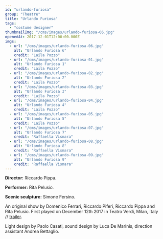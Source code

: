 ```yaml
---
id: "urlando-furiosa"
group: "Theatre"
title: "Urlando Furiosa"
tags:
  - "costume designer"
thumbnailImg: "/cms/images/urlando-furiosa-06.jpg"
openedAt: 2017-12-01T12:00:00.000Z
imgs:
  - url: "/cms/images/urlando-furiosa-06.jpg"
    alt: "Urlando Furiosa 6"
    credit: "Laila Pozzo"
  - url: "/cms/images/urlando-furiosa-01.jpg"
    alt: "Urlando Furiosa 1"
    credit: "Laila Pozzo"
  - url: "/cms/images/urlando-furiosa-02.jpg"
    alt: "Urlando Furiosa 2"
    credit: "Laila Pozzo"
  - url: "/cms/images/urlando-furiosa-03.jpg"
    alt: "Urlando Furiosa 3"
    credit: "Laila Pozzo"
  - url: "/cms/images/urlando-furiosa-04.jpg"
    alt: "Urlando Furiosa 4"
    credit: "Laila Pozzo"
  - url: "/cms/images/urlando-furiosa-05.jpg"
    alt: "Urlando Furiosa 5"
    credit: "Laila Pozzo"
  - url: "/cms/images/urlando-furiosa-07.jpg"
    alt: "Urlando Furiosa 7"
    credit: "Raffaella Vismara"
  - url: "/cms/images/urlando-furiosa-08.jpg"
    alt: "Urlando Furiosa 8"
    credit: "Raffaella Vismara"
  - url: "/cms/images/urlando-furiosa-09.jpg"
    alt: "Urlando Furiosa 9"
    credit: "Raffaella Vismara"
---
```

**Director:** Riccardo Pippa.

**Performer:** Rita Pelusio.

**Scenic sculpture:** Simone Fersino.

An original show by Domenico Ferrari, Riccardo Piferi, Riccardo Pippa and Rita Pelusio. First played on December 12th 2017 in Teatro Verdi, Milan, Italy // [trailer](https://vimeo.com/250084156).

Light design by Paolo Casati, sound design by Luca De Marinis, direction assistant Andrea Bettaglio.
